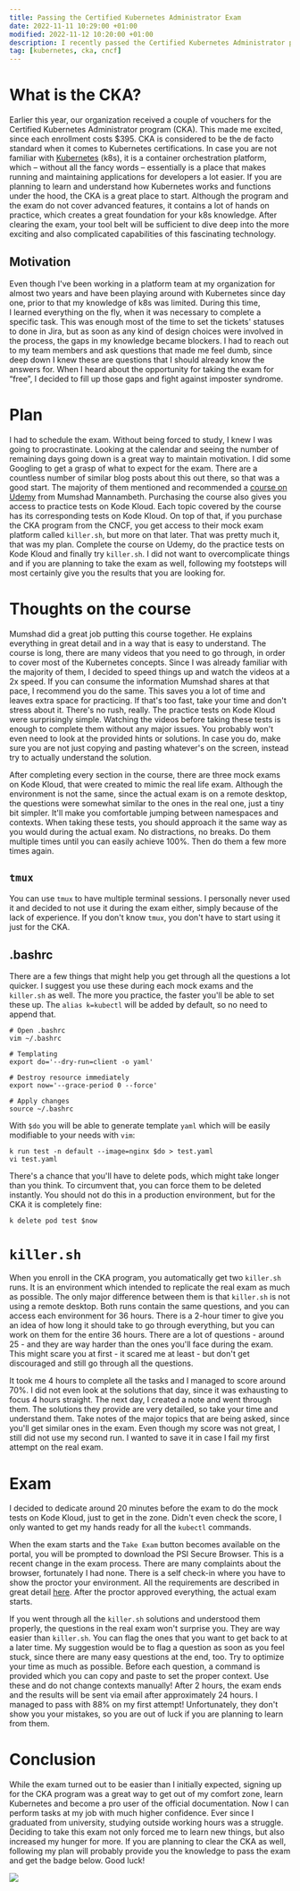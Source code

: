 ```yaml
---
title: Passing the Certified Kubernetes Administrator Exam
date: 2022-11-11 10:29:00 +01:00
modified: 2022-11-12 10:20:00 +01:00
description: I recently passed the Certified Kubernetes Administrator program created by the Cloud Native Computing Foundation (CNCF), in collaboration with The Linux Foundation. Here is what it took to do it on the first attempt.
tag: [kubernetes, cka, cncf]
---
```


# What is the CKA?

Earlier this year, our organization received a couple of vouchers for the Certified Kubernetes Administrator program (CKA). This made me excited, since each enrollment costs $395. CKA is considered to be the de facto standard when it comes to Kubernetes certifications. In case you are not familiar with [Kubernetes](https://kubernetes.io/) (k8s), it is a container orchestration platform, which – without all the fancy words – essentially is a place that makes running and maintaining applications for developers a lot easier. If you are planning to learn and understand how Kubernetes works and functions under the hood, the CKA is a great place to start. Although the program and the exam do not cover advanced features, it contains a lot of hands on practice, which creates a great foundation for your k8s knowledge. After clearing the exam, your tool belt will be sufficient to dive deep into the more exciting and also complicated capabilities of this fascinating technology.

## Motivation

Even though I've been working in a platform team at my organization for almost two years and have been playing around with Kubernetes since day one, prior to that my knowledge of k8s was limited. During this time, I learned everything on the fly, when it was necessary to complete a specific task. This was enough most of the time to set the tickets' statuses to done in Jira, but as soon as any kind of design choices were involved in the process, the gaps in my knowledge became blockers. I had to reach out to my team members and ask questions that made me feel dumb, since deep down I knew these are questions that I should already know the answers for. When I heard about the opportunity for taking the exam for “free”, I decided to fill up those gaps and fight against imposter syndrome.

# Plan

I had to schedule the exam. Without being forced to study, I knew I was going to procrastinate. Looking at the calendar and seeing the number of remaining days going down is a great way to maintain motivation. I did some Googling to get a grasp of what to expect for the exam. There are a countless number of similar blog posts about this out there, so that was a good start. The majority of them mentioned and recommended a [course on Udemy](https://www.udemy.com/course/certified-kubernetes-administrator-with-practice-tests/) from Mumshad Mannambeth. Purchasing the course also gives you access to practice tests on Kode Kloud. Each topic covered by the course has its corresponding tests on Kode Kloud. On top of that, if you purchase the CKA program from the CNCF, you get access to their mock exam platform called `killer.sh`, but more on that later. That was pretty much it, that was my plan. Complete the course on Udemy, do the practice tests on Kode Kloud and finally try `killer.sh`. I did not want to overcomplicate things and if you are planning to take the exam as well, following my footsteps will most certainly give you the results that you are looking for.

# Thoughts on the course

Mumshad did a great job putting this course together. He explains everything in great detail and in a way that is easy to understand. The course is long, there are many videos that you need to go through, in order to cover most of the Kubernetes concepts. Since I was already familiar with the majority of them, I decided to speed things up and watch the videos at a 2x speed. If you can consume the information Mumshad shares at that pace, I recommend you do the same. This saves you a lot of time and leaves extra space for practicing. If that's too fast, take your time and don't stress about it. There's no rush, really. The practice tests on Kode Kloud were surprisingly simple. Watching the videos before taking these tests is enough to complete them without any major issues. You probably won't even need to look at the provided hints or solutions. In case you do, make sure you are not just copying and pasting whatever's on the screen, instead try to actually understand the solution.

After completing every section in the course, there are three mock exams on Kode Kloud, that were created to mimic the real life exam. Although the environment is not the same, since the actual exam is on a remote desktop, the questions were somewhat similar to the ones in the real one, just a tiny bit simpler. It'll make you comfortable jumping between namespaces and contexts. When taking these tests, you should approach it the same way as you would during the actual exam. No distractions, no breaks. Do them multiple times until you can easily achieve 100%. Then do them a few more times again.

## `tmux`

You can use `tmux` to have multiple terminal sessions. I personally never used it and decided to not use it during the exam either, simply because of the lack of experience. If you don't know `tmux`, you don't have to start using it just for the CKA.

## .bashrc

There are a few things that might help you get through all the questions a lot quicker. I suggest you use these during each mock exams and the `killer.sh` as well. The more you practice, the faster you'll be able to set these up. The `alias k=kubectl` will be added by default, so no need to append that.

```
# Open .bashrc
vim ~/.bashrc

# Templating
export do='--dry-run=client -o yaml'

# Destroy resource immediately
export now='--grace-period 0 --force'

# Apply changes
source ~/.bashrc
```

With `$do` you will be able to generate template `yaml` which will be easily modifiable to your needs with `vim`:

```
k run test -n default --image=nginx $do > test.yaml
vi test.yaml
```


There's a chance that you'll have to delete pods, which might take longer than you think. To circumvent that, you can force them to be deleted instantly. You should not do this in a production environment, but for the CKA it is completely fine:

`k delete pod test $now`

# `killer.sh`

When you enroll in the CKA program, you automatically get two `killer.sh` runs. It is an environment which intended to replicate the real exam as much as possible. The only major difference between them is that `killer.sh` is not using a remote desktop. Both runs contain the same questions, and you can access each environment for 36 hours. There is a 2-hour timer to give you an idea of how long it should take to go through everything, but you can work on them for the entire 36 hours. There are a lot of questions - around 25 - and they are way harder than the ones you'll face during the exam. This might scare you at first - it scared me at least - but don't get discouraged and still go through all the questions.

It took me 4 hours to complete all the tasks and I managed to score around 70%. I did not even look at the solutions that day, since it was exhausting to focus 4 hours straight. The next day, I created a note and went through them. The solutions they provide are very detailed, so take your time and understand them. Take notes of the major topics that are being asked, since you'll get similar ones in the exam. Even though my score was not great, I still did not use my second run. I wanted to save it in case I fail my first attempt on the real exam.

# Exam

I decided to dedicate around 20 minutes before the exam to do the mock tests on Kode Kloud, just to get in the zone. Didn't even check the score, I only wanted to get my hands ready for all the `kubectl` commands.

When the exam starts and the `Take Exam` button becomes available on the portal, you will be prompted to download the PSI Secure Browser. This is a recent change in the exam process. There are many complaints about the browser, fortunately I had none. There is a self check-in where you have to show the proctor your environment. All the requirements are described in great detail [here](https://docs.linuxfoundation.org/tc-docs/certification/tips-cka-and-ckad). After the proctor approved everything, the actual exam starts.

If you went through all the `killer.sh` solutions and understood them properly, the questions in the real exam won't surprise you. They are way easier than `killer.sh`. You can flag the ones that you want to get back to at a later time. My suggestion would be to flag a question as soon as you feel stuck, since there are many easy questions at the end, too. Try to optimize your time as much as possible. Before each question, a command is provided which you can copy and paste to set the proper context. Use these and do not change contexts manually! After 2 hours, the exam ends and the results will be sent via email after approximately 24 hours. I managed to pass with 88% on my first attempt! Unfortunately, they don't show you your mistakes, so you are out of luck if you are planning to learn from them.

# Conclusion

While the exam turned out to be easier than I initially expected, signing up for the CKA program was a great way to get out of my comfort zone, learn Kubernetes and become a pro user of the official documentation. Now I can perform tasks at my job with much higher confidence. Ever since I graduated from university, studying outside working hours was a struggle. Deciding to take this exam not only forced me to learn new things, but also increased my hunger for more. If you are planning to clear the CKA as well, following my plan will probably provide you the knowledge to pass the exam and get the badge below. Good luck!

![](./cka.png)
